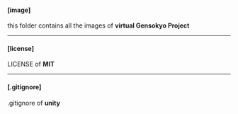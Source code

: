 #### [image] ####
this folder contains all the images of **virtual Gensokyo Project**  

* * *

#### [license] ####
LICENSE of **MIT**  

* * *

#### [.gitignore] ####
.gitignore of **unity**  
